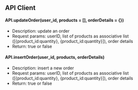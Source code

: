 ## API Client

#### API.updateOrder(user_id, products = [], orderDetails = {}) 
  * Description: update an order
  * Request params: userID, list of products as associative list ([{product_id:quantity}, {product_id:quantity}]), order details
  * Return: true or false

#### API.insertOrder(user_id, products, orderDetails) 
  * Description: insert a new order
  * Request params: userID, list of products as associative list ([{product_id:quantity}, {product_id:quantity}]), order details
  * Return: true or false
